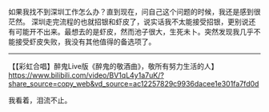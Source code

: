 如果我找不到深圳工作怎么办？直到现在，问自己这个问题的时候，我还是感到很茫然。
深圳走完流程的也就招银和虾皮了，说实话我不太能接受招银，更别说还有可能开不出来。最想去的是虾皮，然而池子很大，生死未卜。突然发现我几乎不能接受虾皮失败，我没有其他值得的备选项了。

---

【【彩虹合唱】醉鬼Live版《醉鬼的敬酒曲》，敬所有努力生活的人】 https://www.bilibili.com/video/BV1qL4y1a7uK/?share_source=copy_web&vd_source=ac12257829c9936dacee1e301fa7fd0d

我看着，泪流不止。